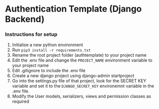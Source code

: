 # Authentication Template (Django Backend)

### Instructions for setup
1. Initialise a new python environment
2. Run `pip3 install -r requirements.txt`
3. Rename the root project folder (authtemplate) to your project name
4. Edit the .env file and change the `PROJECT_NAME` environment variable to your project name
5. Edit .gitignore to include the .env file
6. Create a new django project using django-admin startproject
7. Go into the settings.py file of that project, look for the SECRET KEY variable and set it to the `DJANGO_SECRET_KEY` environemnt variable in the .env file.
8. Modify the User models, serializers, views and permission classes as required
